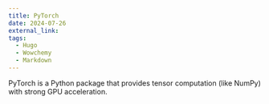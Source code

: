 ```yaml
---
title: PyTorch
date: 2024-07-26
external_link: 
tags:
  - Hugo
  - Wowchemy
  - Markdown
---
```


PyTorch is a Python package that provides tensor computation (like NumPy) with strong GPU acceleration.

<!--more-->
